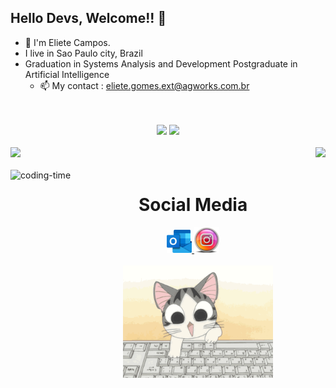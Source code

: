 ## Hello Devs, Welcome!! 👋

- 💬 I'm Eliete Campos.
- I live in Sao Paulo city, Brazil
- Graduation in Systems Analysis and Development
  Postgraduate in Artificial Intelligence
  - 📫 My contact : eliete.gomes.ext@agworks.com.br
<br>
<br>

<div align="center">
      <img src="https://skillicons.dev/icons?i=html,css,react,bootstrap,angular,vscode,git,cs " />
      <img src="https://skillicons.dev/icons?i=typescript,javascript" />
      <br>
      <br>  
</div>

<div >
    <img height="180em" src="https://github-readme-stats.vercel.app/api?username=ElieteCampos&show_icons=true&theme=radical"/>  
    <img align="right" height="180em" src="https://github-readme-stats.vercel.app/api/top-langs/?username=ElieteCampos&layout=compact&langs_count=16&theme=radical"/>
</div>
<div  align="center"> 
  <div style="display: inline_block">
    <br>
    <img align="left" height="250" alt="coding-time" src="code.gif">  
<div>  
   <h1 align="center">Social Media</h1>
  <div>
    <a href = "mailto: lilagomes3@hotmail.com">
      <img width="40" src="hotmail.png">
    </a>
    <a href = "https://www.instagram.com/elietecamposdev/">
      <img width="40" src="instagram.png">
    </a> 
  </div>
    <br>    
  <div> <img  align="center" height="180em" alt="coding-time" src="cut.gif"></div> <br>
  
  
</div>
</div>

